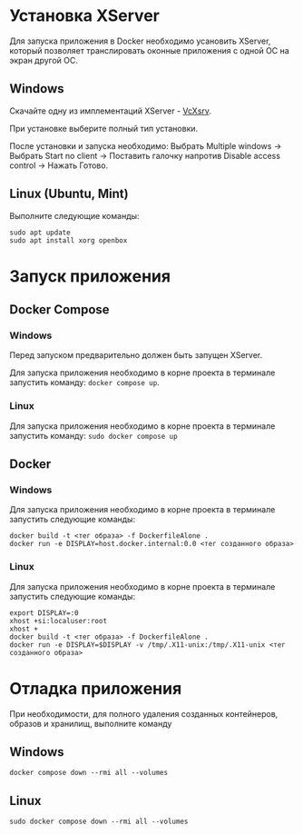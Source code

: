 # Установка XServer
Для запуска приложения в Docker необходимо усановить XServer, который позволяет транслировать оконные приложения с одной ОС на экран другой ОС.
## Windows
Скачайте одну из имплементаций XServer - [VcXsrv](https://sourceforge.net/projects/vcxsrv/).

При установке выберите полный тип установки.

После установки и запуска необходимо: Выбрать Multiple windows -> Выбрать Start no client -> Поставить галочку напротив Disable access control -> Нажать Готово.
## Linux (Ubuntu, Mint)
Выполните следующие команды:
```
sudo apt update
sudo apt install xorg openbox
```
# Запуск приложения
## Docker Compose
### Windows
Перед запуском предварительно должен быть запущен XServer.

Для запуска приложения необходимо в корне проекта в терминале запустить команду: `docker compose up`.
### Linux
Для запуска приложения необходимо в корне проекта в терминале запустить команду: `sudo docker compose up`
## Docker
### Windows
Для запуска приложения необходимо в корне проекта в терминале запустить следующие команды: 
```
docker build -t <тег образа> -f DockerfileAlone .
docker run -e DISPLAY=host.docker.internal:0.0 <тег созданного образа>
```
### Linux
Для запуска приложения необходимо в корне проекта в терминале запустить следующие команды:
```
export DISPLAY=:0
xhost +si:localuser:root
xhost +
docker build -t <тег образа> -f DockerfileAlone .
docker run -e DISPLAY=$DISPLAY -v /tmp/.X11-unix:/tmp/.X11-unix <тег созданного образа>
```
# Отладка приложения
При необходимости, для полного удаления созданных контейнеров, образов и хранилищ, выполните команду
## Windows
`docker compose down --rmi all --volumes`
## Linux
`sudo docker compose down --rmi all --volumes`